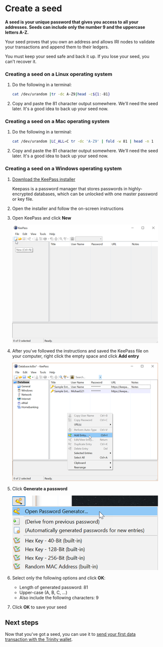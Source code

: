 # Create a seed

**A seed is your unique password that gives you access to all your addresses. Seeds can include only the number 9 and the uppercase letters A-Z.**

Your seed proves that you own an address and allows IRI nodes to validate your transactions and append them to their ledgers.

You must keep your seed safe and back it up. If you lose your seed, you can't recover it.

### Creating a seed on a Linux operating system
1. Do the following in a terminal:
    ```bash
    cat /dev/urandom |tr -dc A-Z9|head -c${1:-81}
    ```
2. Copy and paste the 81 character output somewhere. We'll need the seed later. It's a good idea to back up your seed now.

### Creating a seed on a Mac operating system
1. Do the following in a terminal:
    ```bash
    cat /dev/urandom |LC_ALL=C tr -dc 'A-Z9' | fold -w 81 | head -n 1
    ```
2. Copy and paste the 81 character output somewhere. We'll need the seed later. It's a good idea to back up your seed now.

### Creating a seed on a Windows operating system
1. [Download the KeePass installer](https://keepass.info/)

    Keepass is a password manager that stores passwords in highly-encrypted databases, which can be unlocked with one master password or key file.
2. Open the installer and follow the on-screen instructions
3. Open KeePass and click **New**

    <img src="../keypass-new.png" alt="A new Keepass database" width="600">

4. After you've followed the instructions and saved the KeePass file on your computer, right click the empty space and click **Add entry**

    <img src="../keepass-add-entry.png" alt="A new Keepass entry" width="600">

5. Click **Generate a password**

    <img src="../keypass-password-generator.png" alt="Keepass password generator" width="600">

6. Select only the following options and click **OK**:
    * Length of generated password: 81
    * Upper-case (A, B, C, ...)
    * Also include the following characters: 9
7. Click **OK** to save your seed

## Next steps

Now that you've got a seed, you can use it to [send your first data transaction with the Trinity wallet](tutorials/send-your-first-data-transaction-with-the-trinity-wallet.md).